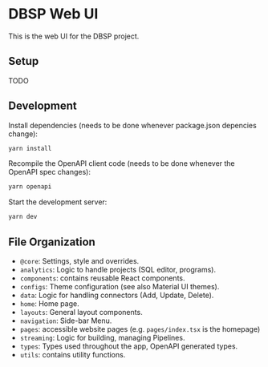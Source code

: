 # DBSP Web UI

This is the web UI for the DBSP project.

## Setup

TODO

## Development

Install dependencies (needs to be done whenever package.json depencies change):

```bash
yarn install
```

Recompile the OpenAPI client code (needs to be done whenever the OpenAPI spec
changes):

```bash
yarn openapi
```

Start the development server:

```bash
yarn dev
```

## File Organization

- `@core`: Settings, style and overrides.
- `analytics`: Logic to handle projects (SQL editor, programs).
- `components`: contains reusable React components.
- `configs`: Theme configuration (see also Material UI themes).
- `data`: Logic for handling connectors (Add, Update, Delete).
- `home`: Home page.
- `layouts`: General layout components.
- `navigation`: Side-bar Menu.
- `pages`: accessible website pages (e.g. `pages/index.tsx` is the homepage)
- `streaming`: Logic for building, managing Pipelines.
- `types`: Types used throughout the app, OpenAPI generated types.
- `utils`: contains utility functions.

